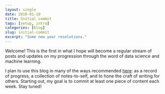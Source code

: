 ```yaml
---
layout: single
date: 2018-01-10
title: Initial commit
tags: [setup, intro]
categories: [blog]
slug: initial-commit
excerpt: "Some new year resolutions."
---
```


Welcome! This is the first in what I hope will become a regular stream of posts and updates on my progression through the word of data science and machine learning.

I plan to use this blog in many of the ways recommended [here](http://varianceexplained.org/r/start-blog/): as a record of progress, a collection of notes-to-self, and to hone the craft of writing for others. Starting out, my goal is to commit at least one piece of content each week. Stay tuned!
